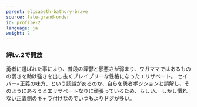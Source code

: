 ```yaml
---
parent: elisabeth-bathory-brave
source: fate-grand-order
id: profile-2
language: ja
weight: 2
---
```


### 絆Lv.2で開放

勇者に選ばれた事により、普段の躁鬱と邪悪さが弱まり、ワガママではあるものの弱きを助け強きを出し抜くブレイブリーな性格になったエリザベート。
セイバー=正義の味方、という認識があるのか、自らを勇者ポジションと誤解し、そのようにあろうとエリザベートなりに頑張っているため、らしい。
しかし慣れない正義側のキャラ付けなのでいつもよりドジが多い。
